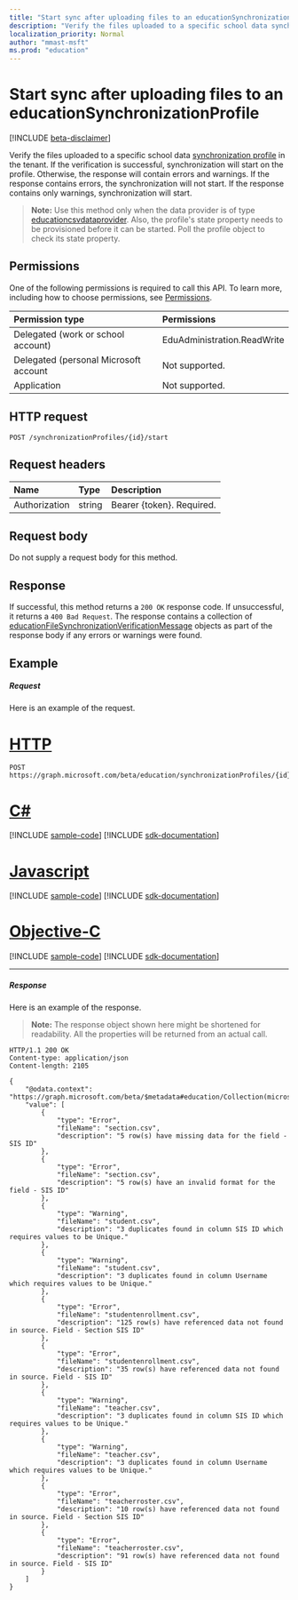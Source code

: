 ```yaml
---
title: "Start sync after uploading files to an educationSynchronizationProfile"
description: "Verify the files uploaded to a specific school data synchronization profile in the tenant. If the verification is successful, synchronization will start on the profile. Otherwise, the response will contain errors and warnings. If the response contains errors, the synchronization will not start. If the response contains only warnings, synchronization will start."
localization_priority: Normal
author: "mmast-msft"
ms.prod: "education"
---
```


# Start sync after uploading files to an educationSynchronizationProfile

[!INCLUDE [beta-disclaimer](../../includes/beta-disclaimer.md)]

Verify the files uploaded to a specific school data [synchronization profile](../resources/educationsynchronizationprofile.md) in the tenant. If the verification is successful, synchronization will start on the profile. Otherwise, the response will contain errors and warnings. If the response contains errors, the synchronization will not start. If the response contains only warnings, synchronization will start.

> **Note:** Use this method only when the data provider is of type [educationcsvdataprovider](../resources/educationcsvdataprovider.md). Also, the profile's state property needs to be provisioned before it can be started. Poll the profile object to check its state property.

## Permissions
One of the following permissions is required to call this API. To learn more, including how to choose permissions, see [Permissions](/graph/permissions-reference).

| Permission type | Permissions |
|:-----------|:----------|
| Delegated (work or school account) | EduAdministration.ReadWrite |
|Delegated (personal Microsoft account|Not supported.|
|Application|Not supported.|

## HTTP request
<!-- { "blockType": "ignored" } -->
```http
POST /synchronizationProfiles/{id}/start
```

## Request headers
| Name       | Type | Description|
|:-----------|:------|:----------|
| Authorization  | string  | Bearer {token}. Required.  |

## Request body
Do not supply a request body for this method.
## Response
If successful, this method returns a `200 OK` response code. If unsuccessful, it returns a `400 Bad Request`. The response contains a collection of [educationFileSynchronizationVerificationMessage](../resources/educationfilesynchronizationverificationmessage.md) objects as part of the response body if any errors or warnings were found.

## Example
##### Request
Here is an example of the request.

# [HTTP](#tab/http)
<!-- {
  "blockType": "request",
  "name": "post_educationSynchronizationProfile_start"
}-->
```http
POST https://graph.microsoft.com/beta/education/synchronizationProfiles/{id}/start
```
# [C#](#tab/csharp)
[!INCLUDE [sample-code](../includes/snippets/csharp/post-educationsynchronizationprofile-start-csharp-snippets.md)]
[!INCLUDE [sdk-documentation](../includes/snippets/snippets-sdk-documentation-link.md)]

# [Javascript](#tab/javascript)
[!INCLUDE [sample-code](../includes/snippets/javascript/post-educationsynchronizationprofile-start-javascript-snippets.md)]
[!INCLUDE [sdk-documentation](../includes/snippets/snippets-sdk-documentation-link.md)]

# [Objective-C](#tab/objc)
[!INCLUDE [sample-code](../includes/snippets/objc/post-educationsynchronizationprofile-start-objc-snippets.md)]
[!INCLUDE [sdk-documentation](../includes/snippets/snippets-sdk-documentation-link.md)]

---


##### Response
Here is an example of the response. 

>**Note:** The response object shown here might be shortened for readability. All the properties will be returned from an actual call.

<!-- {
  "blockType": "response",
  "truncated": true,
  "@odata.type": "microsoft.graph.educationFileSynchronizationVerificationMessage",
  "isCollection": true
} -->
```http
HTTP/1.1 200 OK
Content-type: application/json
Content-length: 2105

{
    "@odata.context": "https://graph.microsoft.com/beta/$metadata#education/Collection(microsoft.graph.verificationMessage)",
    "value": [
        {
            "type": "Error",
            "fileName": "section.csv",
            "description": "5 row(s) have missing data for the field - SIS ID"
        },
        {
            "type": "Error",
            "fileName": "section.csv",
            "description": "5 row(s) have an invalid format for the field - SIS ID"
        },
        {
            "type": "Warning",
            "fileName": "student.csv",
            "description": "3 duplicates found in column SIS ID which requires values to be Unique."
        },
        {
            "type": "Warning",
            "fileName": "student.csv",
            "description": "3 duplicates found in column Username which requires values to be Unique."
        },
        {
            "type": "Error",
            "fileName": "studentenrollment.csv",
            "description": "125 row(s) have referenced data not found in source. Field - Section SIS ID"
        },
        {
            "type": "Error",
            "fileName": "studentenrollment.csv",
            "description": "35 row(s) have referenced data not found in source. Field - SIS ID"
        },
        {
            "type": "Warning",
            "fileName": "teacher.csv",
            "description": "3 duplicates found in column SIS ID which requires values to be Unique."
        },
        {
            "type": "Warning",
            "fileName": "teacher.csv",
            "description": "3 duplicates found in column Username which requires values to be Unique."
        },
        {
            "type": "Error",
            "fileName": "teacherroster.csv",
            "description": "10 row(s) have referenced data not found in source. Field - Section SIS ID"
        },
        {
            "type": "Error",
            "fileName": "teacherroster.csv",
            "description": "91 row(s) have referenced data not found in source. Field - SIS ID"
        }
    ]
}
```
<!-- uuid: 8fcb5dbc-d5aa-4681-8e31-b001d5168d79 
2015-10-25 14:57:30 UTC -->
<!-- {
  "type": "#page.annotation",
  "description": "Example",
  "keywords": "",
  "section": "documentation",
  "tocPath": "",
  "suppressions": [
  ]
}-->
